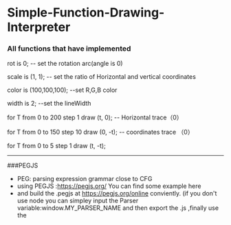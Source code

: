 # Simple-Function-Drawing-Interpreter

### All functions that have implemented 
rot is 0;			-- set the rotation arc(angle is 0)  

scale is (1, 1);		-- set the ratio of Horizontal and vertical coordinates  

color is (100,100,100);  --set R,G,B color  

width is 2;		 --set the lineWidth  

for T from 0 to 200 step 1 draw (t, 0);  -- Horizontal trace（0）  

for T from 0 to 150 step 10 draw (0, -t);  -- coordinates trace （0）  

for T from 0 to 5 step 1 draw (t, -t);      


--- 
###PEGJS
- PEG: parsing expression grammar close to CFG
- using PEGJS :https://pegjs.org/   You can find some example here
- and build the .pegjs at https://pegjs.org/online conviently. (if you don't use node you can simpley input the Parser variable:window.MY_PARSER_NAME and then export the .js ,finally use the <script src="..">to load)
- call the parser: window.MY_PARSER_NAME.parse(str_wait_to_parse) which returns a json.


---
###
view the effect http://html.4ttt.top/sfdi/index.html
